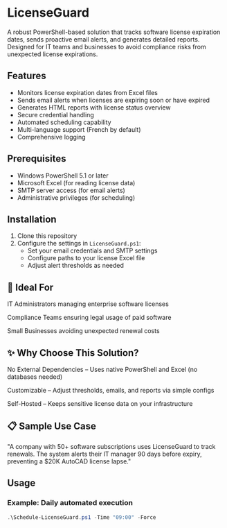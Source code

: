 # LicenseGuard
A robust PowerShell-based solution that tracks software license expiration dates, sends proactive email alerts, and generates detailed reports. Designed for IT teams and businesses to avoid compliance risks from unexpected license expirations.

## Features

- Monitors license expiration dates from Excel files
- Sends email alerts when licenses are expiring soon or have expired
- Generates HTML reports with license status overview
- Secure credential handling
- Automated scheduling capability
- Multi-language support (French by default)
- Comprehensive logging

## Prerequisites

- Windows PowerShell 5.1 or later
- Microsoft Excel (for reading license data)
- SMTP server access (for email alerts)
- Administrative privileges (for scheduling)

## Installation

1. Clone this repository
2. Configure the settings in `LicenseGuard.ps1`:
   - Set your email credentials and SMTP settings
   - Configure paths to your license Excel file
   - Adjust alert thresholds as needed

## 📌 Ideal For

IT Administrators managing enterprise software licenses

Compliance Teams ensuring legal usage of paid software

Small Businesses avoiding unexpected renewal costs

## ✨ Why Choose This Solution?

No External Dependencies – Uses native PowerShell and Excel (no databases needed)

Customizable – Adjust thresholds, emails, and reports via simple configs

Self-Hosted – Keeps sensitive license data on your infrastructure

## 📋 Sample Use Case

"A company with 50+ software subscriptions uses LicenseGuard to track renewals. The system alerts their IT manager 90 days before expiry, preventing a $20K AutoCAD license lapse."




## Usage

### Example: Daily automated execution
```powershell
.\Schedule-LicenseGuard.ps1 -Time "09:00" -Force




